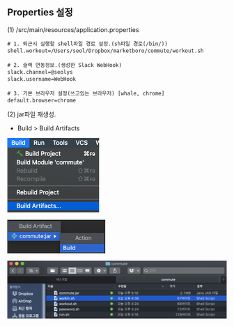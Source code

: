 ## Properties 설정

(1) /src/main/resources/application.properties
```
# 1. 퇴근시 실행할 shell파일 경로 설정.(sh파일 경로(/bin/))
shell.workout=/Users/seol/Dropbox/marketboro/commute/workout.sh
 
# 2. 슬랙 연동정보.(생성한 Slack WebHook)
slack.channel=@seolys
slack.username=WebHook

# 3. 기본 브라우저 설정(쓰고있는 브라우저) [whale, chrome]
default.browser=chrome
```

(2) jar파일 재생성.
- Build > Build Artifacts
  
![screenshot](./image/1_12.png)

![screenshot](./image/1_13.png)

![screenshot](./image/1_14.png)